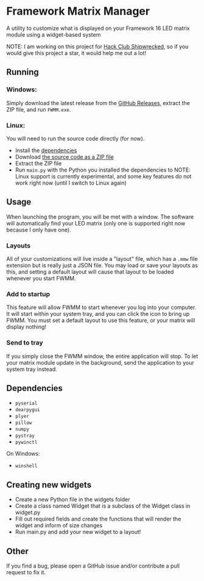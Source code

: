 # Framework Matrix Manager
A utility to customize what is displayed on your Framework 16 LED matrix module using a widget-based system

NOTE: I am working on this project for [Hack Club Shipwrecked](https://shipwrecked.hackclub.com/), so if you would give this project a star, it would help me out a lot!

## Running
### Windows:
Simply download the latest release from the [GitHub Releases](https://github.com/DedFishy/FWMM/releases), extract the ZIP file, and run `FWMM.exe`.
### Linux:
You will need to run the source code directly (for now).
- Install the [dependencies](#dependencies)
- Download [the source code as a ZIP file](https://github.com/DedFishy/FWMM/archive/refs/heads/main.zip)
- Extract the ZIP file
- Run `main.py` with the Python you installed the dependencies to
NOTE: Linux support is currently experimental, and some key features do not work right now (until I switch to Linux again)

## Usage
When launching the program, you will be met with a window. The software will automatically find your LED matrix (only one is supported right now because I only have one).
### Layouts
All of your customizations will live inside a "layout" file, which has a `.mmw` file extension but is really just a JSON file.
You may load or save your layouts as this, and setting a default layout will cause that layout to be loaded whenever you start FWMM.
### Add to startup
This feature will allow FWMM to start whenever you log into your computer. It will start within your system tray, and you can click the icon to bring up FWMM.
You must set a default layout to use this feature, or your matrix will display nothing!
### Send to tray
If you simply close the FWMM window, the entire application will stop. To let your matrix module update in the background, send the application to your system tray instead.

## Dependencies
- `pyserial`
- `dearpygui`
- `plyer`
- `pillow`
- `numpy`
- `pystray`
- `pywinctl`

On Windows:

- `winshell`

## Creating new widgets
- Create a new Python file in the widgets folder
- Create a class named Widget that is a subclass of the Widget class in widget.py
- Fill out required fields and create the functions that will render the widget and inform of size changes
- Run main.py and add your new widget to a layout!

## Other
If you find a bug, please open a GitHub issue and/or contribute a pull request to fix it.